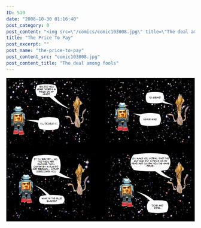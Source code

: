 ```yaml
---
ID: 510
date: "2008-10-30 01:16:40"
post_category: 0
post_content: "<img src=\"/comics/comic103008.jpg\" title=\"The deal among fools\" />"
title: "The Price To Pay"
post_excerpt: ""
post_name: "the-price-to-pay"
post_content_src: "comic103008.jpg"
post_content_title: "The deal among fools"
---
```



[![The deal among fools](/comics-hi-res/comic103008.jpg)](/comics-hi-res/comic103008.jpg)
